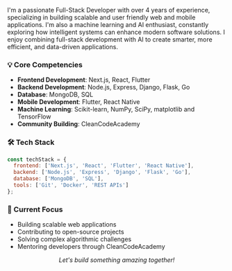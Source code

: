 I'm a passionate Full-Stack Developer with over 4 years of experience, specializing in building scalable and user friendly web and mobile applications. I'm also a machine learning and AI enthusiast, constantly exploring how intelligent systems can enhance modern software solutions. I enjoy combining full-stack development with AI to create smarter, more efficient, and data-driven applications.

### 💡 Core Competencies

- **Frontend Development**: Next.js, React, Flutter
- **Backend Development**: Node.js, Express, Django, Flask, Go
- **Database**: MongoDB, SQL
- **Mobile Development**: Flutter, React Native
- **Machine Learning**: Scikit-learn, NumPy, SciPy,  matplotlib and TensorFlow  
- **Community Building**: CleanCodeAcademy

### 🛠️ Tech Stack

```javascript
const techStack = {
  frontend: ['Next.js', 'React', 'Flutter', 'React Native'],
  backend: ['Node.js', 'Express', 'Django', 'Flask', 'Go'],
  database: ['MongoDB', 'SQL'],
  tools: ['Git', 'Docker', 'REST APIs']
};
```

 <!-- ### 📫 Let's Connect! -->

<div align="left">
<!--   <a href="mailto:tamiratkebede120@gmail.com">
    <img src="https://img.shields.io/badge/Email-blue?style=for-the-badge" alt="Email">
  </a> -->
<!--   <a href="https://flowcv.com/resume/7ov4mtn735/">
    <img src="https://img.shields.io/badge/Resume-green?style=for-the-badge" alt="Resume">
  </a>
<!--   <a href="https://t.me/cleancodeacademy/">
    <img src="https://img.shields.io/badge/Telegram_Community-blue?style=for-the-badge" alt="Telegram">
  </a> --> 
<!-- </div> -->

### 🎯 Current Focus

- Building scalable web applications
- Contributing to open-source projects
- Solving complex algorithmic challenges
- Mentoring developers through CleanCodeAcademy


<div align="center">
  <i>Let's build something amazing together!</i>
</div> 
